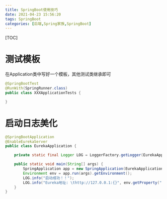 ```yaml
---
title: SpringBoot使用技巧
date: 2021-04-23 15:56:20
tags: SpringBoot
categories: [后端,Spring家族,SpringBoot]
---
```


[TOC]

<!--more-->

# 测试模板

在Application类中写好一个模板，其他测试类继承即可

```java
@SpringBootTest
@RunWith(SpringRunner.class)
public class XXXApplicationTests {

}
```



# 启动日志美化

```java
@SpringBootApplication
@EnableEurekaServer
public class EurekaApplication {

    private static final Logger LOG = LoggerFactory.getLogger(EurekaApplication.class);

    public static void main(String[] args) {
        SpringApplication app = new SpringApplication(EurekaApplication.class);
        Environment env = app.run(args).getEnvironment();
        LOG.info("启动成功！！");
        LOG.info("Eureka地址: \thttp://127.0.0.1:{}", env.getProperty("server.port"));
    }
}
```

